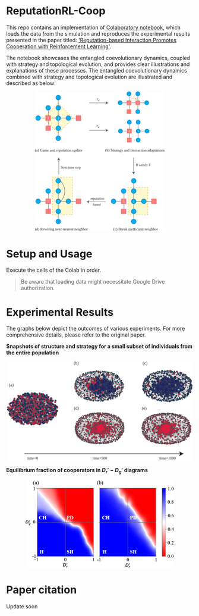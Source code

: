 # ReputationRL-Coop
This repo contains an implementation of [Colaboratory notebook](https://colab.research.google.com/github/itstyren/reputationRL-coop/blob/main/reputationRL_coop_figures.ipynb), which loads the data from the simulation and reproduces the experimental results presented in the paper titled: ['Reputation-based Interaction Promotes Cooperation with Reinforcement Learning'](https://doi.org/10.1109/TEVC.2023.3304911).

The notebook showcases the entangled coevolutionary dynamics, coupled with strategy and topological evolution, and provides clear illustrations and explanations of these processes. The entangled coevolutionary dynamics combined with strategy and topological evolution are illustrated and described as below:

<p align="center">
<img src="./images/model_description.svg" alt="The coevolutionary dynamic of strategy and topology through reputation-based interaction."  width="350" alt>
</p>




# Setup and Usage
Execute the cells of the Colab in order. 
> Be aware that loading data might necessitate Google Drive authorization.


# Experimental Results
The graphs below depict the outcomes of various experiments. For more comprehensive details, please refer to the original paper.

**Snapshots of structure and strategy for a small subset of individuals from the entire  population**

<p align="center">
<img src="./images/strategy_distribution_graph.svg"  width="500" alt>
</p>

**Equilibrium fraction of cooperators in $D_r'-D_g'$ diagrams**
<p align="center">
<img src="./images/universal_dilemma_heatmap.png"  width="400" alt>
</p>


# Paper citation
Update soon
